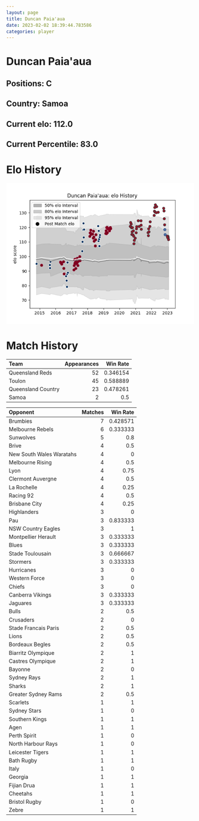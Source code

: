 ```yaml
---  
layout: page  
title: Duncan Paia'aua  
date: 2023-02-02 18:39:44.783586  
categories: player  
---
```

# Duncan Paia'aua

## Positions: C

## Country: Samoa

## Current elo: 112.0

## Current Percentile: 83.0

# Elo History


![elo history](history_DuncanPaia'aua.png)
# Match History


| Team               |   Appearances |   Win Rate |
|:-------------------|--------------:|-----------:|
| Queensland Reds    |            52 |   0.346154 |
| Toulon             |            45 |   0.588889 |
| Queensland Country |            23 |   0.478261 |
| Samoa              |             2 |   0.5      |

| Opponent                 |   Matches |   Win Rate |
|:-------------------------|----------:|-----------:|
| Brumbies                 |         7 |   0.428571 |
| Melbourne Rebels         |         6 |   0.333333 |
| Sunwolves                |         5 |   0.8      |
| Brive                    |         4 |   0.5      |
| New South Wales Waratahs |         4 |   0        |
| Melbourne Rising         |         4 |   0.5      |
| Lyon                     |         4 |   0.75     |
| Clermont Auvergne        |         4 |   0.5      |
| La Rochelle              |         4 |   0.25     |
| Racing 92                |         4 |   0.5      |
| Brisbane City            |         4 |   0.25     |
| Highlanders              |         3 |   0        |
| Pau                      |         3 |   0.833333 |
| NSW Country Eagles       |         3 |   1        |
| Montpellier Herault      |         3 |   0.333333 |
| Blues                    |         3 |   0.333333 |
| Stade Toulousain         |         3 |   0.666667 |
| Stormers                 |         3 |   0.333333 |
| Hurricanes               |         3 |   0        |
| Western Force            |         3 |   0        |
| Chiefs                   |         3 |   0        |
| Canberra Vikings         |         3 |   0.333333 |
| Jaguares                 |         3 |   0.333333 |
| Bulls                    |         2 |   0.5      |
| Crusaders                |         2 |   0        |
| Stade Francais Paris     |         2 |   0.5      |
| Lions                    |         2 |   0.5      |
| Bordeaux Begles          |         2 |   0.5      |
| Biarritz Olympique       |         2 |   1        |
| Castres Olympique        |         2 |   1        |
| Bayonne                  |         2 |   0        |
| Sydney Rays              |         2 |   1        |
| Sharks                   |         2 |   1        |
| Greater Sydney Rams      |         2 |   0.5      |
| Scarlets                 |         1 |   1        |
| Sydney Stars             |         1 |   0        |
| Southern Kings           |         1 |   1        |
| Agen                     |         1 |   1        |
| Perth Spirit             |         1 |   0        |
| North Harbour Rays       |         1 |   0        |
| Leicester Tigers         |         1 |   1        |
| Bath Rugby               |         1 |   1        |
| Italy                    |         1 |   0        |
| Georgia                  |         1 |   1        |
| Fijian Drua              |         1 |   1        |
| Cheetahs                 |         1 |   1        |
| Bristol Rugby            |         1 |   0        |
| Zebre                    |         1 |   1        |